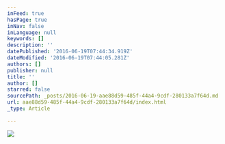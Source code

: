 ```yaml
---
inFeed: true
hasPage: true
inNav: false
inLanguage: null
keywords: []
description: ''
datePublished: '2016-06-19T07:44:34.919Z'
dateModified: '2016-06-19T07:44:05.281Z'
authors: []
publisher: null
title: ''
author: []
starred: false
sourcePath: _posts/2016-06-19-aae88d59-485f-44a4-9cdf-280133a7f64d.md
url: aae88d59-485f-44a4-9cdf-280133a7f64d/index.html
_type: Article

---
```

![](https://the-grid-user-content.s3-us-west-2.amazonaws.com/428e4bc7-e38b-4718-8944-91cf691d9c5f.jpg)